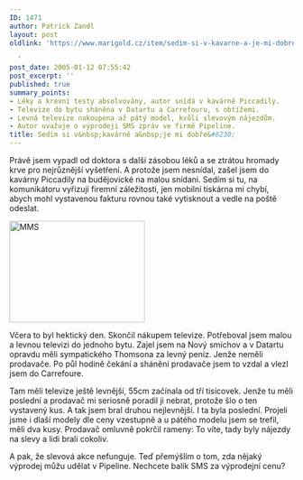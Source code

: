 ```yaml
---
ID: 1471
author: Patrick Zandl
layout: post
oldlink: 'https://www.marigold.cz/item/sedim-si-v-kavarne-a-je-mi-dobre

  '
post_date: 2005-01-12 07:55:42
post_excerpt: ''
published: true
summary_points:
- Léky a krevní testy absolvovány, autor snídá v kavárně Piccadily.
- Televize do bytu sháněna v Datartu a Carrefouru, s obtížemi.
- Levná televize nakoupena až pátý model, kvůli slevovým nájezdům.
- Autor uvažuje o výprodeji SMS zpráv ve firmě Pipeline.
title: Sedím si v&nbsp;kavárně a&nbsp;je mi dobře&#8230;
---
```


<p>Právě jsem vypadl od doktora s další zásobou léků a se ztrátou hromady krve pro nejrůznější vyšetření. A protože jsem nesnídal, zašel jsem do kavárny Piccadily na budějovické na malou snídani. Sedím si tu, na komunikátoru vyřizuji firemní záležitosti, jen mobilní tiskárna mi chybí, abych mohl vystavenou fakturu rovnou také vytisknout a vedle na poště odeslat.</p>


<div class="rightbox"><img src="/wp-content/uploads/1/20050112-piccadily.jpg" alt="MMS" width="240" height="180" /></div>
<p>Včera to byl hektický den. Skončil nákupem televize. Potřeboval jsem malou a levnou televizi do jednoho bytu. Zajel jsem na Nový smíchov a v Datartu opravdu měli sympatického Thomsona za levný peníz. Jenže neměli prodavače. Po půl hodině čekání a shánění prodavače jsem to vzdal a vlezl jsem do Carrefoure.</p>

<p>Tam měli televize ještě levnější, 55cm začínala od tří tisícovek. Jenže tu měli poslední a prodavač mi seriosně poradil ji nebrat, protože šlo o ten vystavený kus. A tak jsem bral druhou nejlevnější. I ta byla poslední. Projeli jsme i dlaší modely dle ceny vzestupně a u pátého modelu jsem se trefil, měli dva kusy. Prodavač omluvně pokrčil rameny: To víte, tady byly nájezdy na slevy a lidi brali cokoliv.</p>

<p>A pak, že slevová akce nefunguje. Teď přemýšlím o tom, zda nějaký výprodej můžu udělat v Pipeline. Nechcete balík SMS za výprodejní cenu?
</p>